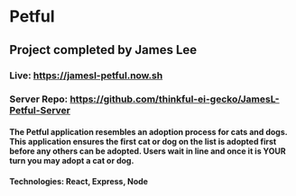# Petful
## Project completed by James Lee

### Live: https://jamesl-petful.now.sh
### Server Repo: https://github.com/thinkful-ei-gecko/JamesL-Petful-Server

#### The Petful application resembles an adoption process for cats and dogs.  This application ensures the first cat or dog on the list is adopted first before any others can be adopted.  Users wait in line and once it is YOUR turn you may adopt a cat or dog.

#### Technologies: React, Express, Node